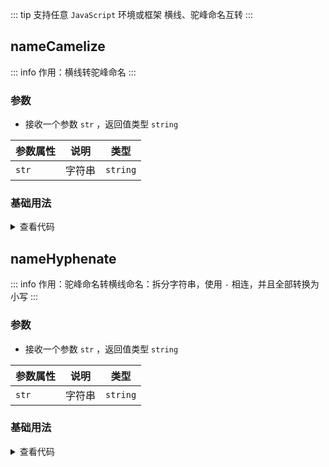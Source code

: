 <script setup>
import { useAddNumInOutlineLabel } from '../../.vitepress/utils/createElement.ts'
useAddNumInOutlineLabel(2)

import nameCamelize from './nameCamelize.vue'
import nameHyphenate from './nameHyphenate.vue'
</script>

<!-- # 横线、驼峰命名互转 -->

::: tip 支持任意 `JavaScript` 环境或框架
横线、驼峰命名互转
:::

<!-- <ClientOnly>
  <description-popover :num="2" :tagNameList="['浏览器','Node']" />
</ClientOnly> -->

## nameCamelize

::: info 作用：横线转驼峰命名
:::

<!-- <ClientOnly>
  <description :isShowIcon="false" description="横线转驼峰命名" />
</ClientOnly> -->

### 参数

- 接收一个参数 `str` ，返回值类型 `string`

| **参数属性** | **说明** | **类型** |
| ------------ | -------- | -------- |
| `str`        | 字符串   | `string` |

### 基础用法

<ClientOnly>
  <nameCamelize />
</ClientOnly>
<details>

<summary>查看代码</summary>

<<< @/utils/nameTransform/nameCamelize.vue

</details>

## nameHyphenate

::: info 作用：驼峰命名转横线命名：拆分字符串，使用 `-` 相连，并且全部转换为小写
:::

<!-- <ClientOnly>
  <description :isShowIcon="false" description="驼峰命名转横线命名：拆分字符串，使用 `-` 相连，并且全部转换为小写" />
</ClientOnly> -->

### 参数

- 接收一个参数 `str` ，返回值类型 `string`

| **参数属性** | **说明** | **类型** |
| ------------ | -------- | -------- |
| `str`        | 字符串   | `string` |

### 基础用法

<ClientOnly>
  <nameHyphenate />
</ClientOnly>
<details>

<summary>查看代码</summary>

<<< @/utils/nameTransform/nameHyphenate.vue

</details>

